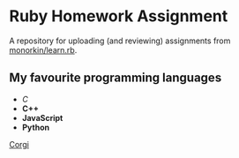 # Ruby Homework Assignment

A repository for uploading (and reviewing) assignments from [monorkin/learn.rb](https://github.com/monorkin/learn.rb).

## My favourite programming languages

- *C*
- **C++**
- **JavaScript**
- **Python**

[Corgi](https://images.wagwalkingweb.com/media/breed/pembroke-welsh-corgi/appearance/pembroke-welsh-corgi.png)
